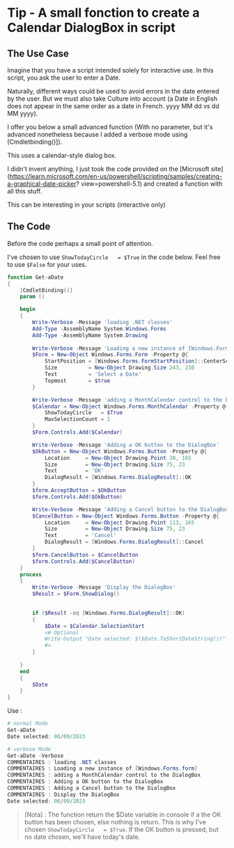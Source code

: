 ﻿# Tip - A small fonction to create a Calendar DialogBox in script

## The Use Case

Imagine that you have a script intended solely for interactive use. In this script, you ask the user to enter a Date.

Naturally, different ways could be used to avoid errors in the date entered by the user. But we must also take Culture into account (a Date in English does not appear in the same order as a date in French. yyyy MM dd vs dd MM yyyy).

I offer you below a small advanced function (With no parameter, but it's advanced nonetheless because I added a verbose mode using [Cmdletbinding()]).

This uses a calendar-style dialog box.

I didn't invent anything, I just took the code provided on the [Microsoft site](https://learn.microsoft.com/en-us/powershell/scripting/samples/creating-a-graphical-date-picker? view=powershell-5.1) and created a function with all this stuff.

This can be interesting in your scripts (interactive only)

## The Code

Before the code perhaps a small point of attention. 

I've chosen to use `ShowTodayCircle   = $True` in the code below. Feel free to use `$False` for your uses.


```Powershell
function Get-aDate
{
    [CmdletBinding()]
    param ()

    begin
    {
        Write-Verbose -Message 'loading .NET classes'
        Add-Type -AssemblyName System.Windows.Forms
        Add-Type -AssemblyName System.Drawing
    
        Write-Verbose -Message 'Loading a new instance of [Windows.Forms.form]'
        $Form = New-Object Windows.Forms.Form -Property @{
            StartPosition = [Windows.Forms.FormStartPosition]::CenterScreen
            Size          = New-Object Drawing.Size 243, 230
            Text          = 'Select a Date'
            Topmost       = $true
        }

        Write-Verbose -Message 'adding a MonthCalendar control to the DialogBox'
        $Calendar = New-Object Windows.Forms.MonthCalendar -Property @{
            ShowTodayCircle   = $True
            MaxSelectionCount = 1
        }
        $Form.Controls.Add($Calendar)

        Write-Verbose -Message 'Adding a OK button to the DialogBox'
        $OkButton = New-Object Windows.Forms.Button -Property @{
            Location     = New-Object Drawing.Point 38, 165
            Size         = New-Object Drawing.Size 75, 23
            Text         = 'OK'
            DialogResult = [Windows.Forms.DialogResult]::OK
        }
        $form.AcceptButton = $OkButton
        $form.Controls.Add($OkButton)

        Write-Verbose -Message 'Adding a Cancel button to the DialogBox'
        $CancelButton = New-Object Windows.Forms.Button -Property @{
            Location     = New-Object Drawing.Point 113, 165
            Size         = New-Object Drawing.Size 75, 23
            Text         = 'Cancel'
            DialogResult = [Windows.Forms.DialogResult]::Cancel
        }
        $form.CancelButton = $CancelButton
        $form.Controls.Add($CancelButton)
    }
    process
    {
        Write-Verbose -Message 'Display the DialogBox'
        $Result = $Form.ShowDialog()

        
        if ($Result -eq [Windows.Forms.DialogResult]::OK)
        {
            $Date = $Calendar.SelectionStart
            <# Optional
            Write-Output "Date selected: $($Date.ToShortDateString())"
            #>
        }
        
    }
    end
    {
        $Date
    }
}
```

Use : 


```powershell
# normal Mode
Get-aDate
Date selected: 06/09/2023

# verbose Mode
Get-aDate -Verbose
COMMENTAIRES : loading .NET classes
COMMENTAIRES : Loading a new instance of [Windows.Forms.form]
COMMENTAIRES : adding a MonthCalendar control to the DialogBox
COMMENTAIRES : Adding a OK button to the DialogBox
COMMENTAIRES : Adding a Cancel button to the DialogBox
COMMENTAIRES : Display the DialogBox
Date selected: 06/09/2023
```

>[Nota] : The function return the $Date variable in console if a the OK button has been chosen, else nothing is return. This is why I've chosen `ShowTodayCircle   = $True`. If the OK button is pressed, but no date chosen, we'll have today's date.


